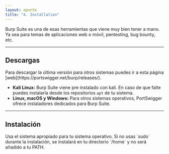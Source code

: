 ```yaml
---
layout: apunte
title: "4. Installation"
---
```


Burp Suite es una de esas herramientas que viene muy bien tener a mano. Ya sea para temas de aplicaciones web o móvil, pentesting, bug bounty, etc.

---------------------
<h2>Descargas</h2>
Para descargar la última versión para otros sistemas puedes ir a esta página [web](https://portswigger.net/burp/releases/).

- **Kali Linux:** Burp Suite viene pre instalado con kali. En caso de que falte puedes instalarla desde los repositorios `apt` de tu sistema.
- **Linux, macOS y Windows:** Para otros sistemas operativos, PortSwigger ofrece instaladores dedicados para Burp Suite.

--------------------
<h2>Instalación</h2>
Usa el sistema apropiado para tu sistema operativo. Si no usas `sudo` durante la instalación, se instalará en tu directorio `/home` y no será añadido a tu PATH.